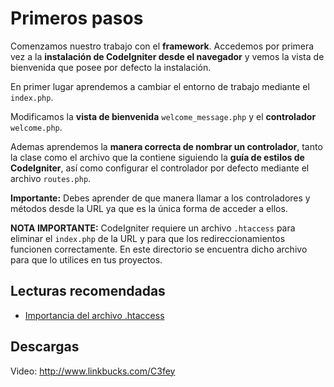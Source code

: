 # Primeros pasos

Comenzamos nuestro trabajo con el **framework**. Accedemos por primera vez a la **instalación de CodeIgniter desde el navegador** y vemos la vista de bienvenida que posee por defecto la instalación.

En primer lugar aprendemos a cambiar el entorno de trabajo mediante el `index.php`.

Modificamos la **vista de bienvenida** `welcome_message.php` y el **controlador** `welcome.php`.

Ademas aprendemos la **manera correcta de nombrar un controlador**, tanto la clase como el archivo que la contiene siguiendo la **guía de estilos de CodeIgniter**, así como configurar el controlador por defecto mediante el archivo `routes.php`.

**Importante:** Debes aprender de que manera llamar a los controladores y métodos desde la URL ya que es la única forma de acceder a ellos.

**NOTA IMPORTANTE:** CodeIgniter requiere un archivo `.htaccess` para eliminar el `index.php` de la URL y para que los redireccionamientos funcionen correctamente. En este directorio se encuentra dicho archivo para que lo utilices en tus proyectos.

## Lecturas recomendadas

- [Importancia del archivo .htaccess](http://todoprogramacion.com.ve/articulos/apache/importancia-del-archivo-htaccess)

## Descargas

Video: http://www.linkbucks.com/C3fey
